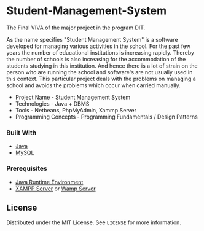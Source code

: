 # Student-Management-System
The Final VIVA of the major project in the program DIT.

As the name specifies "Student Management System" is a software developed for managing various activities in the school. For the past few years the number of educational institutions is increasing rapidly. Thereby the number of schools is also increasing for the accommodation of the students studying in this institution. And hence there is a lot of strain on the person who are running the school and software's are not usually used in this context. This particular project deals with the problems on managing a school and avoids the problems which occur when carried manually.

* Project Name - Student Management System
* Technologies - Java + DBMS
* Tools - Netbeans, PhpMyAdmin, Xammp Server
* Programming Concepts - Programming Fundamentals / Design Patterns

### Built With

* [Java](https://www.java.com)
* [MySQL](https://www.mysql.com)

### Prerequisites

* [Java Runtime Environment](https://www.java.com/en/download/)
* [XAMPP Server](https://www.apachefriends.org/download.html) or [Wamp Server](https://www.wampserver.com/en/)

## License

Distributed under the MIT License. See `LICENSE` for more information.
